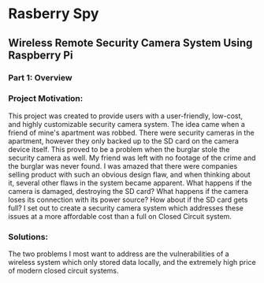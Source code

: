 # **Rasberry Spy**
## Wireless Remote Security Camera System Using Raspberry Pi

### Part 1: Overview
### Project Motivation:
This project was created to provide users with a user-friendly, low-cost, and highly customizable security camera system.
The idea came when a friend of mine's apartment was robbed. There were security cameras in the apartment, however they only backed up
to the SD card on the camera device itself. This proved to be a problem when the burglar stole the security camera as well. My friend
was left with no footage of the crime and the burglar was never found.
I was amazed that there were companies selling product with such an obvious design flaw, and when thinking about it, several other
flaws in the system became apparent. What happens if the camera is damaged, destroying the SD card? What happens if the camera loses its
connection with its power source? How about if the SD card gets full? I set out to create a security camera system which addresses these
issues at a more affordable cost than a full on Closed Circuit system.

### Solutions:
The two problems I most want to address are the vulnerabilities of a wireless system which only stored data locally, and the extremely
high price of modern closed circuit systems. 

